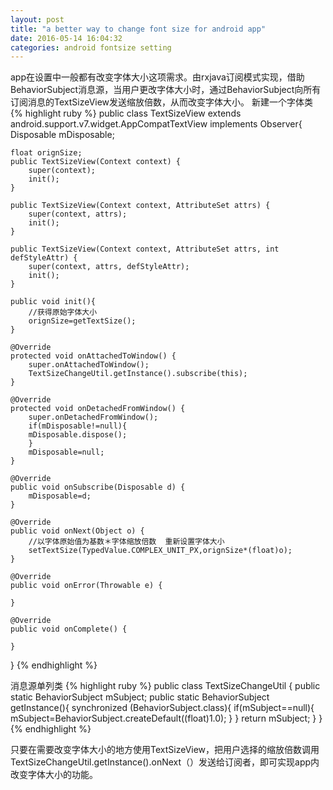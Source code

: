```yaml
---
layout: post
title: "a better way to change font size for android app"
date: 2016-05-14 16:04:32
categories: android fontsize setting
---
```

app在设置中一般都有改变字体大小这项需求。由rxjava订阅模式实现，借助BehaviorSubject消息源，当用户更改字体大小时，通过BehaviorSubject向所有订阅消息的TextSizeView发送缩放倍数，从而改变字体大小。
新建一个字体类
{% highlight ruby %}
public class TextSizeView extends android.support.v7.widget.AppCompatTextView implements Observer{
    Disposable mDisposable;

    float orignSize;
    public TextSizeView(Context context) {
        super(context);
        init();
    }

    public TextSizeView(Context context, AttributeSet attrs) {
        super(context, attrs);
        init();
    }

    public TextSizeView(Context context, AttributeSet attrs, int defStyleAttr) {
        super(context, attrs, defStyleAttr);
        init();
    }

    public void init(){
        //获得原始字体大小
        orignSize=getTextSize();
    }

    @Override
    protected void onAttachedToWindow() {
        super.onAttachedToWindow();
        TextSizeChangeUtil.getInstance().subscribe(this);
    }

    @Override
    protected void onDetachedFromWindow() {
        super.onDetachedFromWindow();
        if(mDisposable!=null){
        mDisposable.dispose();
        }
        mDisposable=null;
    }

    @Override
    public void onSubscribe(Disposable d) {
        mDisposable=d;
    }

    @Override
    public void onNext(Object o) {
        //以字体原始值为基数＊字体缩放倍数  重新设置字体大小
        setTextSize(TypedValue.COMPLEX_UNIT_PX,orignSize*(float)o);
    }

    @Override
    public void onError(Throwable e) {

    }

    @Override
    public void onComplete() {

    }
}
{% endhighlight %}

消息源单列类
{% highlight ruby %}
public class TextSizeChangeUtil {
    public static  BehaviorSubject mSubject;
    public static BehaviorSubject getInstance(){
        synchronized (BehaviorSubject.class){
            if(mSubject==null){
                mSubject=BehaviorSubject.createDefault((float)1.0);
            }
        }
        return mSubject;
    }
}
{% endhighlight %}

只要在需要改变字体大小的地方使用TextSizeView，把用户选择的缩放倍数调用TextSizeChangeUtil.getInstance().onNext（）发送给订阅者，即可实现app内改变字体大小的功能。


